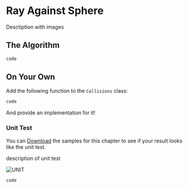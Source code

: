 # Ray Against Sphere

Desctiption with images

## The Algorithm

```cs
code
```

## On Your Own

Add the following function to the ```Collisions``` class:

```cs
code
```

And provide an implementation for it!

### Unit Test

You can [Download](../Samples/SAMPLE.rar) the samples for this chapter to see if your result looks like the unit test.

description of unit test

![UNIT](image)

```cs
code
```